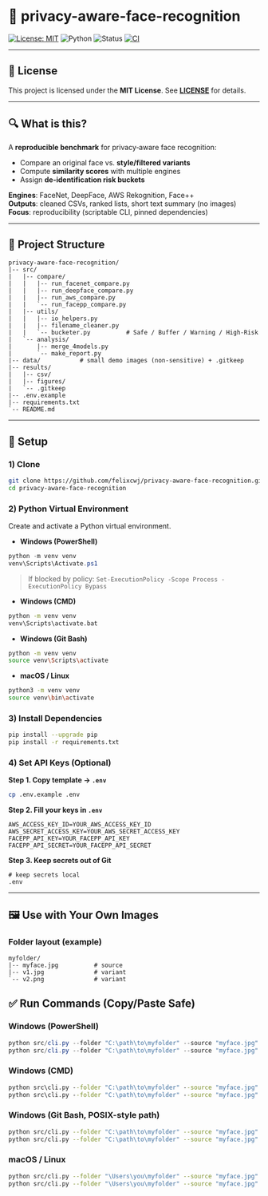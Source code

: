 # 🧪 privacy-aware-face-recognition

[![License: MIT](https://img.shields.io/badge/License-MIT-green.svg)](LICENSE)
![Python](https://img.shields.io/badge/Python-3.9%2B-blue.svg)
![Status](https://img.shields.io/badge/Status-Active-brightgreen.svg)
[![CI](https://github.com/felixcwj/privacy-aware-face-recognition/actions/workflows/ci.yml/badge.svg)](https://github.com/felixcwj/privacy-aware-face-recognition/actions/workflows/ci.yml)

---

## 📄 License
This project is licensed under the **MIT License**. See **[LICENSE](LICENSE)** for details.

---

## 🔍 What is this?
A **reproducible benchmark** for privacy‑aware face recognition:
- Compare an original face vs. **style/filtered variants**
- Compute **similarity scores** with multiple engines
- Assign **de‑identification risk buckets**

**Engines**: FaceNet, DeepFace, AWS Rekognition, Face++  
**Outputs**: cleaned CSVs, ranked lists, short text summary (no images)  
**Focus**: reproducibility (scriptable CLI, pinned dependencies)

---

## 🧱 Project Structure
```text
privacy-aware-face-recognition/
|-- src/
|   |-- compare/
|   |   |-- run_facenet_compare.py
|   |   |-- run_deepface_compare.py
|   |   |-- run_aws_compare.py
|   |   `-- run_facepp_compare.py
|   |-- utils/
|   |   |-- io_helpers.py
|   |   |-- filename_cleaner.py
|   |   `-- bucketer.py          # Safe / Buffer / Warning / High-Risk
|   `-- analysis/
|       |-- merge_4models.py
|       `-- make_report.py
|-- data/           # small demo images (non-sensitive) + .gitkeep
|-- results/
|   |-- csv/
|   |-- figures/
|   `-- .gitkeep
|-- .env.example
|-- requirements.txt
`-- README.md
```

---

## 🔧 Setup

### 1) Clone
```bash
git clone https://github.com/felixcwj/privacy-aware-face-recognition.git
cd privacy-aware-face-recognition
```

### 2) Python Virtual Environment
Create and activate a Python virtual environment.

- **Windows (PowerShell)**
```powershell
python -m venv venv
venv\Scripts\Activate.ps1
```
> If blocked by policy: `Set-ExecutionPolicy -Scope Process -ExecutionPolicy Bypass`

- **Windows (CMD)**
```bat
python -m venv venv
venv\Scripts\activate.bat
```

- **Windows (Git Bash)**
```bash
python -m venv venv
source venv\Scripts\activate
```

- **macOS / Linux**
```bash
python3 -m venv venv
source venv\bin\activate
```

### 3) Install Dependencies
```bash
pip install --upgrade pip
pip install -r requirements.txt
```

### 4) Set API Keys (Optional)
**Step 1. Copy template → `.env`**
```bash
cp .env.example .env
```
**Step 2. Fill your keys in `.env`**
```dotenv
AWS_ACCESS_KEY_ID=YOUR_AWS_ACCESS_KEY_ID
AWS_SECRET_ACCESS_KEY=YOUR_AWS_SECRET_ACCESS_KEY
FACEPP_API_KEY=YOUR_FACEPP_API_KEY
FACEPP_API_SECRET=YOUR_FACEPP_API_SECRET
```
**Step 3. Keep secrets out of Git**
```gitignore
# keep secrets local
.env
```

---

## 🖼️ Use with Your Own Images

### Folder layout (example)
```text
myfolder/
|-- myface.jpg          # source
|-- v1.jpg              # variant
`-- v2.png              # variant
```

## ✅ Run Commands (Copy/Paste Safe)

### Windows (PowerShell)
```powershell
python src/cli.py --folder "C:\path\to\myfolder" --source "myface.jpg" --engines facenet,deepface
python src/cli.py --folder "C:\path\to\myfolder" --source "myface.jpg" --engines facenet,deepface,aws,facepp
```

### Windows (CMD)
```bat
python src\cli.py --folder "C:\path\to\myfolder" --source "myface.jpg" --engines facenet,deepface
python src\cli.py --folder "C:\path\to\myfolder" --source "myface.jpg" --engines facenet,deepface,aws,facepp
```

### Windows (Git Bash, POSIX-style path)
```bash
python src/cli.py --folder "C:\path\to\myfolder" --source "myface.jpg" --engines facenet,deepface
python src/cli.py --folder "C:\path\to\myfolder" --source "myface.jpg" --engines facenet,deepface,aws,facepp
```

### macOS / Linux
```bash
python src/cli.py --folder "\Users\you\myfolder" --source "myface.jpg" --engines facenet,deepface
python src/cli.py --folder "\Users\you\myfolder" --source "myface.jpg" --engines facenet,deepface,aws,facepp
```
